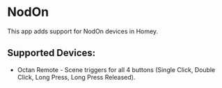 # NodOn

This app adds support for NodOn devices in Homey.

## Supported Devices:
* Octan Remote - Scene triggers for all 4 buttons (Single Click, Double Click, Long Press, Long Press Released).